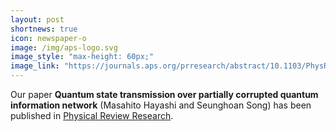 ```yaml
---
layout: post
shortnews: true
icon: newspaper-o
image: /img/aps-logo.svg
image_style: "max-height: 60px;"
image_link: "https://journals.aps.org/prresearch/abstract/10.1103/PhysRevResearch.2.033079"
---
```


Our paper **Quantum state transmission over partially corrupted quantum information network** (Masahito Hayashi and Seunghoan Song) has been published in [Physical Review Research](https://journals.aps.org/prresearch/abstract/10.1103/PhysRevResearch.2.033079).

